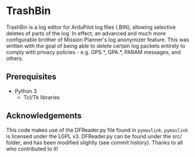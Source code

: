 # TrashBin

TrashBin is a log editor for ArduPilot log files (.BIN), allowing selective
deletes of parts of the log.  In effect, an advanced and much more configurable
brother of Mission Planner's log anonymizer feature.  This was written with
the goal of being able to delete certain log packets entirely to comply with
privacy policies - e.g. GPS.\*, GPA.\*, PARAM messages, and others.

## Prerequisites

* Python 3
  * Tcl/Tk libraries

## Acknowledgements

This code makes use of the DFReader.py file found in `pymavlink`.  `pymavlink`
is licensed under the LGPL v3.  DFReader.py can be found under the src/ folder,
and has been modified slightly (see commit history).  Thanks to all who
contributed to it!

